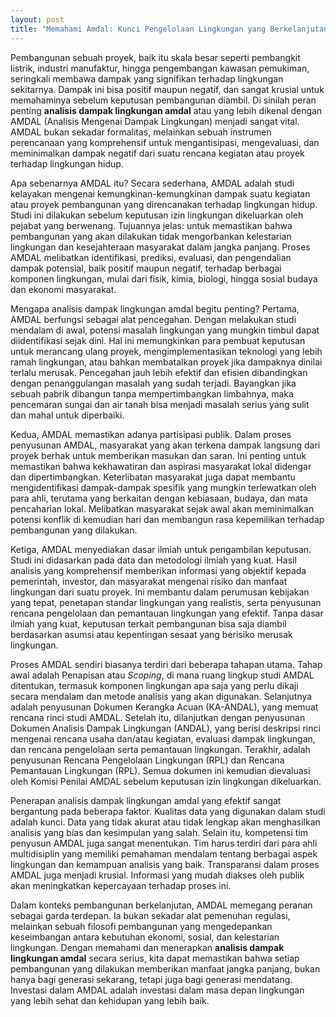 ```yaml
---
layout: post
title: "Memahami Amdal: Kunci Pengelolaan Lingkungan yang Berkelanjutan"
---
```


Pembangunan sebuah proyek, baik itu skala besar seperti pembangkit listrik, industri manufaktur, hingga pengembangan kawasan pemukiman, seringkali membawa dampak yang signifikan terhadap lingkungan sekitarnya. Dampak ini bisa positif maupun negatif, dan sangat krusial untuk memahaminya sebelum keputusan pembangunan diambil. Di sinilah peran penting **analisis dampak lingkungan amdal** atau yang lebih dikenal dengan AMDAL (Analisis Mengenai Dampak Lingkungan) menjadi sangat vital. AMDAL bukan sekadar formalitas, melainkan sebuah instrumen perencanaan yang komprehensif untuk mengantisipasi, mengevaluasi, dan meminimalkan dampak negatif dari suatu rencana kegiatan atau proyek terhadap lingkungan hidup.

Apa sebenarnya AMDAL itu? Secara sederhana, AMDAL adalah studi kelayakan mengenai kemungkinan-kemungkinan dampak suatu kegiatan atau proyek pembangunan yang direncanakan terhadap lingkungan hidup. Studi ini dilakukan sebelum keputusan izin lingkungan dikeluarkan oleh pejabat yang berwenang. Tujuannya jelas: untuk memastikan bahwa pembangunan yang akan dilakukan tidak mengorbankan kelestarian lingkungan dan kesejahteraan masyarakat dalam jangka panjang. Proses AMDAL melibatkan identifikasi, prediksi, evaluasi, dan pengendalian dampak potensial, baik positif maupun negatif, terhadap berbagai komponen lingkungan, mulai dari fisik, kimia, biologi, hingga sosial budaya dan ekonomi masyarakat.

Mengapa analisis dampak lingkungan amdal begitu penting? Pertama, AMDAL berfungsi sebagai alat pencegahan. Dengan melakukan studi mendalam di awal, potensi masalah lingkungan yang mungkin timbul dapat diidentifikasi sejak dini. Hal ini memungkinkan para pembuat keputusan untuk merancang ulang proyek, mengimplementasikan teknologi yang lebih ramah lingkungan, atau bahkan membatalkan proyek jika dampaknya dinilai terlalu merusak. Pencegahan jauh lebih efektif dan efisien dibandingkan dengan penanggulangan masalah yang sudah terjadi. Bayangkan jika sebuah pabrik dibangun tanpa mempertimbangkan limbahnya, maka pencemaran sungai dan air tanah bisa menjadi masalah serius yang sulit dan mahal untuk diperbaiki.

Kedua, AMDAL memastikan adanya partisipasi publik. Dalam proses penyusunan AMDAL, masyarakat yang akan terkena dampak langsung dari proyek berhak untuk memberikan masukan dan saran. Ini penting untuk memastikan bahwa kekhawatiran dan aspirasi masyarakat lokal didengar dan dipertimbangkan. Keterlibatan masyarakat juga dapat membantu mengidentifikasi dampak-dampak spesifik yang mungkin terlewatkan oleh para ahli, terutama yang berkaitan dengan kebiasaan, budaya, dan mata pencaharian lokal. Melibatkan masyarakat sejak awal akan meminimalkan potensi konflik di kemudian hari dan membangun rasa kepemilikan terhadap pembangunan yang dilakukan.

Ketiga, AMDAL menyediakan dasar ilmiah untuk pengambilan keputusan. Studi ini didasarkan pada data dan metodologi ilmiah yang kuat. Hasil analisis yang komprehensif memberikan informasi yang objektif kepada pemerintah, investor, dan masyarakat mengenai risiko dan manfaat lingkungan dari suatu proyek. Ini membantu dalam perumusan kebijakan yang tepat, penetapan standar lingkungan yang realistis, serta penyusunan rencana pengelolaan dan pemantauan lingkungan yang efektif. Tanpa dasar ilmiah yang kuat, keputusan terkait pembangunan bisa saja diambil berdasarkan asumsi atau kepentingan sesaat yang berisiko merusak lingkungan.

Proses AMDAL sendiri biasanya terdiri dari beberapa tahapan utama. Tahap awal adalah Penapisan atau *Scoping*, di mana ruang lingkup studi AMDAL ditentukan, termasuk komponen lingkungan apa saja yang perlu dikaji secara mendalam dan metode analisis yang akan digunakan. Selanjutnya adalah penyusunan Dokumen Kerangka Acuan (KA-ANDAL), yang memuat rencana rinci studi AMDAL. Setelah itu, dilanjutkan dengan penyusunan Dokumen Analisis Dampak Lingkungan (ANDAL), yang berisi deskripsi rinci mengenai rencana usaha dan/atau kegiatan, evaluasi dampak lingkungan, dan rencana pengelolaan serta pemantauan lingkungan. Terakhir, adalah penyusunan Rencana Pengelolaan Lingkungan (RPL) dan Rencana Pemantauan Lingkungan (RPL). Semua dokumen ini kemudian dievaluasi oleh Komisi Penilai AMDAL sebelum keputusan izin lingkungan dikeluarkan.

Penerapan analisis dampak lingkungan amdal yang efektif sangat bergantung pada beberapa faktor. Kualitas data yang digunakan dalam studi adalah kunci. Data yang tidak akurat atau tidak lengkap akan menghasilkan analisis yang bias dan kesimpulan yang salah. Selain itu, kompetensi tim penyusun AMDAL juga sangat menentukan. Tim harus terdiri dari para ahli multidisiplin yang memiliki pemahaman mendalam tentang berbagai aspek lingkungan dan kemampuan analisis yang baik. Transparansi dalam proses AMDAL juga menjadi krusial. Informasi yang mudah diakses oleh publik akan meningkatkan kepercayaan terhadap proses ini.

Dalam konteks pembangunan berkelanjutan, AMDAL memegang peranan sebagai garda terdepan. Ia bukan sekadar alat pemenuhan regulasi, melainkan sebuah filosofi pembangunan yang mengedepankan keseimbangan antara kebutuhan ekonomi, sosial, dan kelestarian lingkungan. Dengan memahami dan menerapkan **analisis dampak lingkungan amdal** secara serius, kita dapat memastikan bahwa setiap pembangunan yang dilakukan memberikan manfaat jangka panjang, bukan hanya bagi generasi sekarang, tetapi juga bagi generasi mendatang. Investasi dalam AMDAL adalah investasi dalam masa depan lingkungan yang lebih sehat dan kehidupan yang lebih baik.
